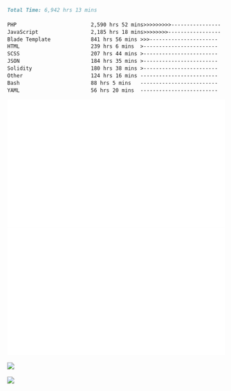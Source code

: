 <!--START_SECTION:waka-->

```markdown
Total Time: 6,942 hrs 13 mins

PHP                        2,590 hrs 52 mins>>>>>>>>>----------------   36.66 %
JavaScript                 2,185 hrs 18 mins>>>>>>>>-----------------   30.92 %
Blade Template             841 hrs 56 mins >>>----------------------   11.91 %
HTML                       239 hrs 6 mins  >------------------------   03.38 %
SCSS                       207 hrs 44 mins >------------------------   02.94 %
JSON                       184 hrs 35 mins >------------------------   02.61 %
Solidity                   180 hrs 38 mins >------------------------   02.56 %
Other                      124 hrs 16 mins -------------------------   01.76 %
Bash                       88 hrs 5 mins   -------------------------   01.25 %
YAML                       56 hrs 20 mins  -------------------------   00.80 %
```

<!--END_SECTION:waka-->

![](https://raw.githubusercontent.com/DrMaxis/github-stats-transparent/output/generated/overview.svg)
![](https://raw.githubusercontent.com/DrMaxis/github-stats-transparent/output/generated/languages.svg)

![](https://git-readme-stats-drmaxis-projects.vercel.app/api?username=drmaxis&show_icons=true&theme=outrun&count_private=true&show=reviews,discussions_started,discussions_answered,prs_merged,prs_merged_percentage&custom_title=2024%20Github%20Rank)
 
<a href="https://count.getloli.com/"><img src="https://count.getloli.com/get/@:maxis-the-alchemist?theme=rule34"></a>
<!-- https://count.getloli.com/get/@alchemist?theme=rule34 -->
<br>
